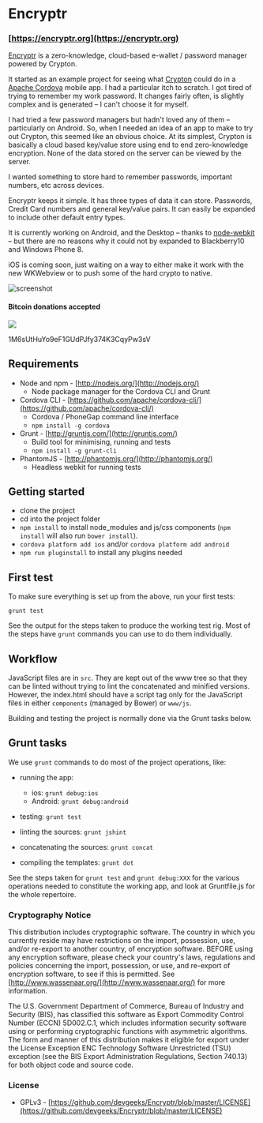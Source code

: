 Encryptr
========

### [https://encryptr.org](https://encryptr.org)

[Encryptr](http://encryptr.devgeeks.org) is a zero-knowledge, cloud-based e-wallet / password manager powered by Crypton.

It started as an example project for seeing what [Crypton](https://crypton.io) could do in a [Apache Cordova](http://cordova.apache.org) mobile app. I had a particular itch to scratch. I got tired of trying to remember my work password. It changes fairly often, is slightly complex and is generated – I can't choose it for myself.

I had tried a few password managers but hadn't loved any of them – particularly on Android. So, when I needed an idea of an app to make to try out Crypton, this seemed like an obvious choice. At its simplest, Crypton is basically a cloud based key/value store using end to end zero-knowledge encryption. None of the data stored on the server can be viewed by the server.

I wanted something to store hard to remember passwords, important numbers, etc across devices. 

Encryptr keeps it simple. It has three types of data it can store. Passwords, Credit Card numbers and general key/value pairs. It can easily be expanded to include other default entry types.

It is currently working on Android, and the Desktop – thanks to [node-webkit](https://github.com/rogerwang/node-webkit) – but there are no reasons why it could not by expanded to Blackberry10 and Windows Phone 8.

iOS is coming soon, just waiting on a way to either make it work with the new WKWebview or to push some of the hard crypto to native.

![screenshot](http://f.cl.ly/items/2n1r3V1D0L3k3p1q2T2O/encryptr-screenshot.png)

#### Bitcoin donations accepted

<div>
  <a href="bitcoin:1M6sUtHuYo9eF1GUdPJfy374K3CqyPw3sV">
  <img src="http://i.imgur.com/GWj62ch.png" ></a>
  <p>1M6sUtHuYo9eF1GUdPJfy374K3CqyPw3sV</p>
</div>

## Requirements

- Node and npm - [http://nodejs.org/](http://nodejs.org/)
	- Node package manager for the Cordova CLI and Grunt
- Cordova CLI - [https://github.com/apache/cordova-cli/](https://github.com/apache/cordova-cli/)
	- Cordova / PhoneGap command line interface
  - `npm install -g cordova`
- Grunt - [http://gruntjs.com/](http://gruntjs.com/)
	- Build tool for minimising, running and tests
  - `npm install -g grunt-cli`
- PhantomJS - [http://phantomjs.org/](http://phantomjs.org/)
	- Headless webkit for running tests

## Getting started

- clone the project
- cd into the project folder
- `npm install` to install node_modules and js/css components (`npm install` will also run `bower install`).
- `cordova platform add ios` and/or `cordova platform add android`
- `npm run pluginstall` to install any plugins needed

## First test

To make sure everything is set up from the above, run your first tests:

   `grunt test`

See the output for the steps taken to produce the working test rig. Most of the steps have `grunt` commands you can use to do them individually.

## Workflow

JavaScript files are in `src`. They are kept out of the www tree so that they can be linted without trying to lint the concatenated and minified versions. However, the index.html should have a script tag only for the JavaScript files in either `components` (managed by Bower) or `www/js`.

Building and testing the project is normally done via the Grunt tasks below.

## Grunt tasks

We use `grunt` commands to do most of the project operations, like:

* running the app:
  * ios: `grunt debug:ios`
  * Android: `grunt debug:android`

* testing: `grunt test`
* linting the sources: `grunt jshint`
* concatenating the sources: `grunt concat`
* compiling the templates: `grunt dot`

See the steps taken for `grunt test` and `grunt debug:XXX` for the various operations needed to constitute the working app, and look at Gruntfile.js for the whole repertoire.

### Cryptography Notice

This distribution includes cryptographic software. The country in which you currently reside may have restrictions on the import, possession, use, and/or re-export to another country, of encryption software. BEFORE using any encryption software, please check your country's laws, regulations and policies concerning the import, possession, or use, and re-export of encryption software, to see if this is permitted. See [http://www.wassenaar.org/](http://www.wassenaar.org/) for more information.

The U.S. Government Department of Commerce, Bureau of Industry and Security (BIS), has classified this software as Export Commodity Control Number (ECCN) 5D002.C.1, which includes information security software using or performing cryptographic functions with asymmetric algorithms. The form and manner of this distribution makes it eligible for export under the License Exception ENC Technology Software Unrestricted (TSU) exception (see the BIS Export Administration Regulations, Section 740.13) for both object code and source code.

### License
- GPLv3 - [https://github.com/devgeeks/Encryptr/blob/master/LICENSE](https://github.com/devgeeks/Encryptr/blob/master/LICENSE)
